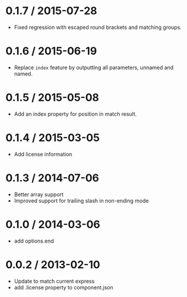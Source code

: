 0.1.7 / 2015-07-28
==================

* Fixed regression with escaped round brackets and matching groups.

0.1.6 / 2015-06-19
==================

* Replace `index` feature by outputting all parameters, unnamed and named.

0.1.5 / 2015-05-08
==================

* Add an index property for position in match result.

0.1.4 / 2015-03-05
==================

* Add license information

0.1.3 / 2014-07-06
==================

* Better array support
* Improved support for trailing slash in non-ending mode

0.1.0 / 2014-03-06
==================

* add options.end

0.0.2 / 2013-02-10
==================

* Update to match current express
* add .license property to component.json
